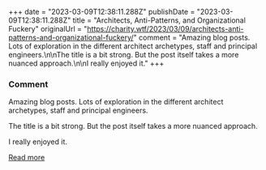 +++
date = "2023-03-09T12:38:11.288Z"
publishDate = "2023-03-09T12:38:11.288Z"
title = "Architects, Anti-Patterns, and Organizational Fuckery"
originalUrl = "https://charity.wtf/2023/03/09/architects-anti-patterns-and-organizational-fuckery/"
comment = "Amazing blog posts. Lots of exploration in the different architect archetypes, staff and principal engineers.\n\nThe title is a bit strong. But the post itself takes a more nuanced approach.\n\nI really enjoyed it."
+++

### Comment

Amazing blog posts. Lots of exploration in the different architect archetypes, staff and principal engineers.

The title is a bit strong. But the post itself takes a more nuanced approach.

I really enjoyed it.

[Read more](https://charity.wtf/2023/03/09/architects-anti-patterns-and-organizational-fuckery/)
